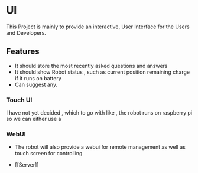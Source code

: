 # UI
This Project is mainly to provide an interactive, User Interface for the Users and Developers.

## Features 
- It should store the most recently asked questions and answers 
- It should show Robot status , such as current position remaining charge if it runs on battery
- Can suggest any.

### Touch UI 
I have not yet decided , which to go with like  , the robot runs on raspberry pi so we can either use a
### WebUI
- The robot will also provide a webui for remote management as well as touch screen for controlling 

- [[Server]]